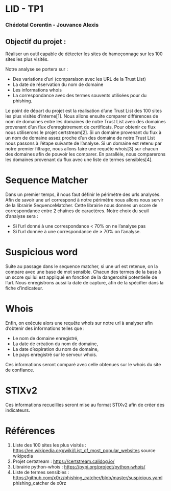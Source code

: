 # LID - TP1
### Chédotal Corentin - Jouvance Alexis

## Objectif du projet :
Réaliser un outil capable de détecter les sites de hameçonnage sur les 100 sites les plus visités.

Notre analyse se portera sur :
   - Des variations d’url (comparaison avec les URL de la Trust List)
   - La date de réservation du nom de domaine
   - Les informations whois
   - La correspondance avec des termes souvents utilisées pour du phishing.

Le point de départ du projet est la réalisation d’une Trust List des 100 sites les plus visités d’interne[1].
Nous allons ensuite comparer différences de nom de domaines entre les domaines de notre Trust List avec des domaines provenant d’un flux d’enregistrement de certificats. Pour obtenir ce flux nous utiliserons le projet certstream[2]. Si un domaine provenant du flux à un nom de domaine assez proche d’un des domaine de notre Trust List nous passons à l’étape suivante de l’analyse.
Si un domaine est retenu par notre premier filtrage, nous allons faire une requête whois[3] sur chacun des domaines afin de pouvoir les comparer.
En parallèle, nous comparerons les domaines provenant du flux avec une liste de termes sensibles[4].

# Sequence Matcher
Dans un premier temps, il nous faut définir le périmètre des urls analysés. Afin de savoir une url correspond à notre périmètre nous allons nous servir de la librairie SequenceMatcher. Cette librairie nous donnes un score de correspondance entre 2 chaînes de caractères.
Notre choix du seuil d’analyse sera :
   - Si l’url donné à une correspondance <  70% on ne l’analyse pas
   - Si l’url donnée à une correspondance de ≥  70% on l’analyse.

# Suspicious word
Suite au passage dans le sequence matcher, si une url est retenue, on la compare avec une base de mot sensible. Chacun des termes de la base à un score qui lui est appliqué en fonction de la dangerosité potentielle de l’url.
Nous enregistrons aussi la date de capture, afin de la spécifier dans la fiche d’indicateur.

# Whois
Enfin, on exécute alors une requête whois sur notre url à analyser afin d’obtenir des informations telles que :
   - Le nom de domaine enregistré,
   - La date de création du nom de domaine,
   - La date d’expiration du nom de domaine,
   - Le pays enregistré sur le serveur whois.

Ces informations seront comparé avec celle obtenues sur le whois du site de confiance.

# STIXv2
Ces informations recueillies seront mise au format STIXv2 afin de créer des indicateurs.

# Références 
1. Liste des 100 sites les plus visités : https://en.wikipedia.org/wiki/List_of_most_popular_websites source wikipedia
2. Projet certstream : https://certstream.calidog.io/
3. Librairie python-whois : https://pypi.org/project/python-whois/
4. Liste de termes sensibles : https://github.com/x0rz/phishing_catcher/blob/master/suspicious.yaml phishing_catcher de x0rz

